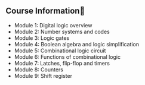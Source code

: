 ## Course Information🔎
- Module 1: Digital logic overview
- Module 2: Number systems and codes
- Module 3: Logic gates
- Module 4: Boolean algebra and logic simplification
- Module 5: Combinational logic circuit
- Module 6: Functions of combinational logic
- Module 7: Latches, flip-flop and timers
- Module 8: Counters
- Module 9: Shift register
